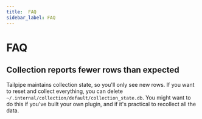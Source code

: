 ```yaml
---
title:  FAQ
sidebar_label: FAQ
---
```


# FAQ

## Collection reports fewer rows than expected

Tailpipe maintains collection state, so you'll only see new rows. If you want to reset and collect everything, you can delete `~/.internal/collection/default/collection_state.db`. You might want to do this if you've built your own plugin, and if it's practical to recollect all the data.



